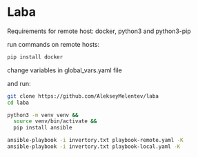 # Laba

Requirements for remote host: docker, python3 and python3-pip

run commands on remote hosts:

```bash
pip install docker
```

change variables in global_vars.yaml file

and run:

```bash
git clone https://github.com/AlekseyMelentev/laba
cd laba
```

```bash
python3 -m venv venv &&
  source venv/bin/activate &&
  pip install ansible
```

```bash
ansible-playbook -i invertory.txt playbook-remote.yaml -K
ansible-playbook -i invertory.txt playbook-local.yaml -K
```